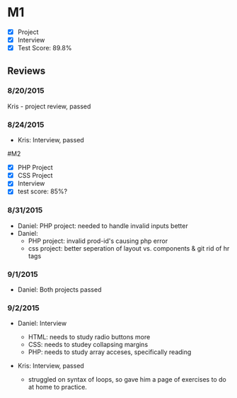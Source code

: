 # M1

- [x] Project
- [x] Interview
- [x] Test Score: 89.8%

## Reviews

### 8/20/2015

Kris - project review, passed

### 8/24/2015
- Kris: Interview, passed

#M2

- [x] PHP Project
- [x] CSS Project
- [x] Interview
- [x] test score: 85%? 

### 8/31/2015
- Daniel: PHP project: needed to handle invalid inputs better
- Daniel:
  - PHP project: invalid prod-id's causing php error
  - css project: better seperation of layout vs. components & git rid of hr tags

### 9/1/2015
- Daniel: Both projects passed

### 9/2/2015
- Daniel: Interview
  - HTML: needs to study radio buttons more
  - CSS: needs to studey collapsing margins
  - PHP: needs to study array acceses, specifically reading

- Kris: Interview, passed
  - struggled on syntax of loops, so gave him a page of exercises to do at home to practice. 
